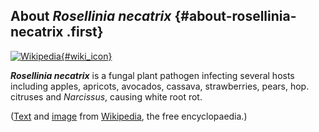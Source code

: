 About *Rosellinia necatrix* {#about-rosellinia-necatrix .first}
---------------------------

[![Wikipedia](/img/wikipedia_logo_v2_en.png){#wiki_icon}](http://en.wikipedia.org/wiki/Rosellinia_necatrix)

***Rosellinia necatrix*** is a fungal plant pathogen infecting several
hosts including apples, apricots, avocados, cassava, strawberries,
pears, hop. citruses and *Narcissus*, causing white root rot.

([Text](http://en.wikipedia.org/wiki/Rosellinia_necatrix) and
[image](https://commons.wikimedia.org/wiki/File:Nsr-slika-346.png) from
[Wikipedia](http://en.wikipedia.org/), the free encyclopaedia.)
